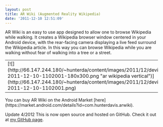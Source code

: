 ```yaml
---
layout: post
title: AR Wiki (Augmented Reality Wikipedia)
date: '2011-12-10 12:51:09'
---
```



AR Wiki is an easy to use app designed to allow one to browse Wikipedia while walking. It creates a Wikipedia browser window centered in your Android device, with the rear-facing camera displaying a live feed surround the Wikipedia article. In this way you can browse Wikipedia while you are walking without fear of walking into a tree or a street.

<table><tr><td>[![](http://66.147.244.180/~hunterda/content/images/2011/12/device-2011-12-10-1102001-180x300.png "ar wikipedia vertical")](http://66.147.244.180/~hunterda/content/images/2011/12/device-2011-12-10-1102001.png)</td><td>[![](http://66.147.244.180/~hunterda/content/images/2011/12/device-2011-12-10-1102361-181x300.png "ar wiki landscape")](http://66.147.244.180/~hunterda/content/images/2011/12/device-2011-12-10-1102361.png)</td></tr></table>You can buy AR Wiki on the Android Market [here](https://market.android.com/details?id=com.hunterdavis.arwiki).

Update 4/2012 This is now open source and hosted on GitHub. Check it out at [my GitHub page](https://github.com/huntergdavis).



